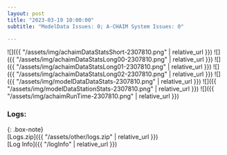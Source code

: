 ```yaml
---
layout: post
title: "2023-03-19 10:00:00"
subtitle: "ModelData Issues: 0; A-CHAIM System Issues: 0"

---
```


![]({{ "/assets/img/achaimDataStatsShort-2307810.png" | relative_url }})
![]({{ "/assets/img/achaimDataStatsLong00-2307810.png" | relative_url }})
![]({{ "/assets/img/achaimDataStatsLong01-2307810.png" | relative_url }})
![]({{ "/assets/img/achaimDataStatsLong02-2307810.png" | relative_url }})
![]({{ "/assets/img/modelDataDataStats-2307810.png" | relative_url }})
![]({{ "/assets/img/modelDataStationStats-2307810.png" | relative_url }})
![]({{ "/assets/img/achaimRunTime-2307810.png" | relative_url }})




### Logs:  
  
{: .box-note}  
[Logs.zip]({{ "/assets/other/logs.zip" | relative_url }})  
[Log Info]({{ "/logInfo" | relative_url }})  
